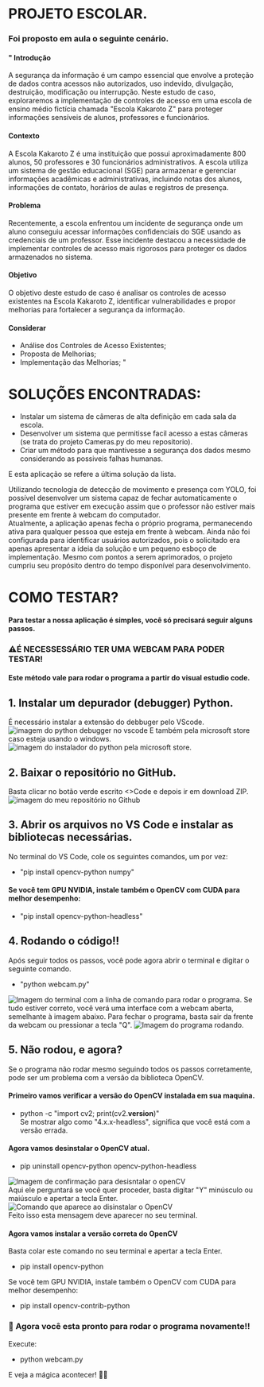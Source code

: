 # PROJETO ESCOLAR.

### Foi proposto em aula o seguinte cenário. 
#### " Introdução
A segurança da informação é um campo essencial que envolve a proteção de dados contra acessos não autorizados, uso indevido, divulgação, destruição, modificação ou interrupção. Neste estudo de caso, exploraremos a implementação de controles de acesso em uma escola de ensino médio fictícia chamada "Escola Kakaroto Z" para proteger informações sensíveis de alunos, professores e funcionários.

#### Contexto
A Escola Kakaroto Z é uma instituição que possui aproximadamente 800 alunos, 50 professores e 30 funcionários administrativos. A escola utiliza um sistema de gestão educacional (SGE) para armazenar e gerenciar informações acadêmicas e administrativas, incluindo notas dos alunos, informações de contato, horários de aulas e registros de presença.

#### Problema
Recentemente, a escola enfrentou um incidente de segurança onde um aluno conseguiu acessar informações confidenciais do SGE usando as credenciais de um professor. Esse incidente destacou a necessidade de implementar controles de acesso mais rigorosos para proteger os dados armazenados no sistema.

#### Objetivo

O objetivo deste estudo de caso é analisar os controles de acesso existentes na Escola Kakaroto Z, identificar vulnerabilidades e propor melhorias para fortalecer a segurança da informação.

#### Considerar
* Análise dos Controles de Acesso Existentes;
* Proposta de Melhorias;
* Implementação das Melhorias; "

# SOLUÇÕES ENCONTRADAS:

* Instalar um sistema de câmeras de alta definição em cada sala da escola.
* Desenvolver um sistema que permitisse facil acesso a estas câmeras (se trata do projeto Cameras.py do meu repositorio).
* Criar um método para que mantivesse a segurança dos dados mesmo considerando as possiveis falhas humanas. 

E esta aplicação se refere a última solução da lista.

Utilizando tecnologia de detecção de movimento e presença com YOLO, foi possível desenvolver um sistema capaz de fechar automaticamente o programa que estiver em execução assim que o professor não estiver mais presente em frente à webcam do computador.  
Atualmente, a aplicação apenas fecha o próprio programa, permanecendo ativa para qualquer pessoa que esteja em frente à webcam. Ainda não foi configurada para identificar usuários autorizados, pois o solicitado era apenas apresentar a ideia da solução e um pequeno esboço de implementação. Mesmo com pontos a serem aprimorados, o projeto cumpriu seu propósito dentro do tempo disponível para desenvolvimento.

# COMO TESTAR?

#### Para testar a nossa aplicação é simples, você só precisará seguir alguns passos.

### ⚠️É NECESSESSÁRIO TER UMA WEBCAM PARA PODER TESTAR!

#### Este método vale para rodar o programa a partir do visual estudio code.

## 1. Instalar um depurador (debugger) Python. 
É necessário instalar a extensão do debbuger pelo VScode.
![imagem do python debugger no vscode]({EFD364D9-09AB-4A5C-95D9-0BF0727A7C45}.png)
E também pela microsoft store caso esteja usando o windows.
![imagem do instalador do python pela microsoft store.]({F61BE7D3-0F81-4A0E-BEF9-C58790C7D94B}.png)

## 2. Baixar o repositório no GitHub.
Basta clicar no botão verde escrito <>Code e depois ir em download ZIP.
![imagem do meu repositório no Github]({83C74CB4-D73A-482D-AA90-2F6D79A79B3D}.png)

## 3. Abrir os arquivos no VS Code e instalar as bibliotecas necessárias.  
No terminal do VS Code, cole os seguintes comandos, um por vez:
* "pip install opencv-python numpy"  
#### Se você tem GPU NVIDIA, instale também o OpenCV com CUDA para melhor desempenho:
* "pip install opencv-python-headless"

## 4. Rodando o código!!
Após seguir todos os passos, você pode agora abrir o terminal e digitar o seguinte comando.
* "python webcam.py"

![Imagem do terminal com a linha de comando para rodar o programa.]({CB6541E1-E07C-4EE4-8E2E-917FB899ABE8}.png)
Se tudo estiver correto, você verá uma interface com a webcam aberta, semelhante à imagem abaixo.
Para fechar o programa, basta sair da frente da webcam ou pressionar a tecla "Q".
![Imagem do programa rodando.]({104E850B-77C2-4C23-BCCE-3C0F791BD209}.png)

## 5. Não rodou, e agora?
Se o programa não rodar mesmo seguindo todos os passos corretamente, pode ser um problema com a versão da biblioteca OpenCV.

#### Primeiro vamos verificar a versão do OpenCV instalada em sua maquina.  
* python -c "import cv2; print(cv2.__version__)"  
Se mostrar algo como "4.x.x-headless", significa que você está com a versão errada.

#### Agora vamos desinstalar o OpenCV atual.
* pip uninstall opencv-python opencv-python-headless  

![Imagem de confirmação para desisntalar o openCV]({EA904698-D57D-4B45-AE8F-661AF0BD39F3}.png)  
Aqui ele perguntará se você quer proceder, basta digitar "Y" minúsculo ou maiúsculo e apertar a tecla Enter.  
![Comando que aparece ao disinstalar o OpenCV]({ABF556E4-4053-4782-9575-5CBCE1C63099}.png)  
Feito isso esta mensagem deve aparecer no seu terminal.

#### Agora vamos instalar a versão correta do OpenCV
Basta colar este comando no seu terminal e apertar a tecla Enter.
* pip install opencv-python  

Se você tem GPU NVIDIA, instale também o OpenCV com CUDA para melhor desempenho:
* pip install opencv-contrib-python

### 🚀 Agora você esta pronto para rodar o programa novamente!!
Execute:
* python webcam.py  

E veja a mágica acontecer! 🎩✨


